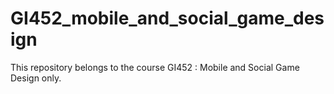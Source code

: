 # GI452_mobile_and_social_game_design
 This repository belongs to the course GI452 : Mobile and Social Game Design only.

